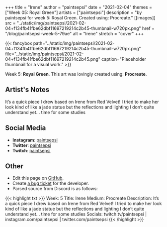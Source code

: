 +++
title =       "Irene"
author =      "paintsepsi"
date =        "2021-02-04"
themes =      ["Week 05: Royal Green"]
artists =     ["paintsepsi"]
description = "by paintsepsi for week 5: Royal Green. Created using: Procreate."
[[images]]
              src = "../static/img/paintsepsi/2021-02-04+f134fb41fbe62dbf11697219214c2b45-thumbnail-w720px.png"
              href = "/blog/paintsepsi-week-5-79ae"
              alt = "Irene"
              stretch = "cover"
+++


{{< fancybox path="../static/img/paintsepsi/2021-02-04+f134fb41fbe62dbf11697219214c2b45-thumbnail-w720px.png" file="../static/img/paintsepsi/2021-02-04+f134fb41fbe62dbf11697219214c2b45.png" caption="Placeholder thumbnail for a visual work." >}}


Week 5: **Royal Green**. This art was lovingly created using: **Procreate**.

## Artist's Notes

It’s a quick piece I drew based on Irene from Red Velvet! I tried to make her look kind of like a jade statue but the reflections and lighting I don’t quite understand yet... time for some studies

## Social Media

- **Instagram**: <a href='https://instagram.com/paintsepsi' target='_blank'>paintsepsi</a>
- **Twitter**: <a href='https://twitter.com/paintsepsi' target='_blank'>paintsepsi</a>
- **Twitch**: <a href='https://twitch.tv/paintsepsi' target='_blank'>paintsepsi</a>

## Other

- Edit this page on [GitHub](https://github.com/teaminkling/web-refresh/edit/main/content/blog/paintsepsi-week-5-79ae.md).
- Create [a bug ticket](https://github.com/teaminkling/web-refresh/issues/new?assignees=&labels=bug&template=problem-report.md&title=) for the developer.
- Parsed source from Discord is as follows:

{{< highlight txt >}}
Week: 5
Title: Irene
Medium: Procreate
Description: It’s a quick piece I drew based on Irene from Red Velvet! I tried to make her look kind of like a jade statue but the reflections and lighting I don’t quite understand yet... time for some studies
Socials: twitch.tv/paintsepsi | instagram.com/paintsepsi | twitter.com/paintsepsi
{{< /highlight >}}